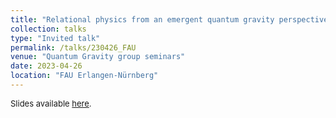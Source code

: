 ```yaml
---
title: "Relational physics from an emergent quantum gravity perspective"
collection: talks
type: "Invited talk"
permalink: /talks/230426_FAU
venue: "Quantum Gravity group seminars"
date: 2023-04-26
location: "FAU Erlangen-Nürnberg"
---
```


<span style="font-size: small">Slides available [here](http://marchetti-luca.github.io/files/230426_FAU_slides.pdf).</span>
